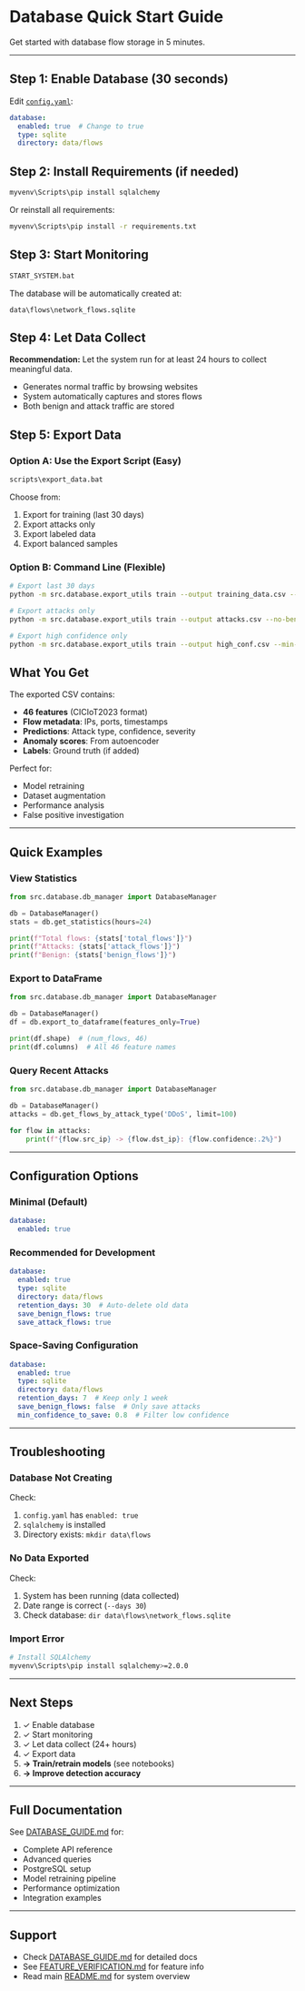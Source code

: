 # Database Quick Start Guide

Get started with database flow storage in 5 minutes.

---

## Step 1: Enable Database (30 seconds)

Edit [`config.yaml`](../config.yaml):

```yaml
database:
  enabled: true  # Change to true
  type: sqlite
  directory: data/flows
```

## Step 2: Install Requirements (if needed)

```bash
myvenv\Scripts\pip install sqlalchemy
```

Or reinstall all requirements:

```bash
myvenv\Scripts\pip install -r requirements.txt
```

## Step 3: Start Monitoring

```bash
START_SYSTEM.bat
```

The database will be automatically created at:
```
data\flows\network_flows.sqlite
```

## Step 4: Let Data Collect

**Recommendation:** Let the system run for at least 24 hours to collect meaningful data.

- Generates normal traffic by browsing websites
- System automatically captures and stores flows
- Both benign and attack traffic are stored

## Step 5: Export Data

### Option A: Use the Export Script (Easy)

```bash
scripts\export_data.bat
```

Choose from:
1. Export for training (last 30 days)
2. Export attacks only
3. Export labeled data
4. Export balanced samples

### Option B: Command Line (Flexible)

```bash
# Export last 30 days
python -m src.database.export_utils train --output training_data.csv --days 30

# Export attacks only
python -m src.database.export_utils train --output attacks.csv --no-benign

# Export high confidence only
python -m src.database.export_utils train --output high_conf.csv --min-confidence 0.95
```

## What You Get

The exported CSV contains:

- **46 features** (CICIoT2023 format)
- **Flow metadata**: IPs, ports, timestamps
- **Predictions**: Attack type, confidence, severity
- **Anomaly scores**: From autoencoder
- **Labels**: Ground truth (if added)

Perfect for:
- Model retraining
- Dataset augmentation
- Performance analysis
- False positive investigation

---

## Quick Examples

### View Statistics

```python
from src.database.db_manager import DatabaseManager

db = DatabaseManager()
stats = db.get_statistics(hours=24)

print(f"Total flows: {stats['total_flows']}")
print(f"Attacks: {stats['attack_flows']}")
print(f"Benign: {stats['benign_flows']}")
```

### Export to DataFrame

```python
from src.database.db_manager import DatabaseManager

db = DatabaseManager()
df = db.export_to_dataframe(features_only=True)

print(df.shape)  # (num_flows, 46)
print(df.columns)  # All 46 feature names
```

### Query Recent Attacks

```python
from src.database.db_manager import DatabaseManager

db = DatabaseManager()
attacks = db.get_flows_by_attack_type('DDoS', limit=100)

for flow in attacks:
    print(f"{flow.src_ip} -> {flow.dst_ip}: {flow.confidence:.2%}")
```

---

## Configuration Options

### Minimal (Default)

```yaml
database:
  enabled: true
```

### Recommended for Development

```yaml
database:
  enabled: true
  type: sqlite
  directory: data/flows
  retention_days: 30  # Auto-delete old data
  save_benign_flows: true
  save_attack_flows: true
```

### Space-Saving Configuration

```yaml
database:
  enabled: true
  type: sqlite
  directory: data/flows
  retention_days: 7  # Keep only 1 week
  save_benign_flows: false  # Only save attacks
  min_confidence_to_save: 0.8  # Filter low confidence
```

---

## Troubleshooting

### Database Not Creating

Check:
1. `config.yaml` has `enabled: true`
2. `sqlalchemy` is installed
3. Directory exists: `mkdir data\flows`

### No Data Exported

Check:
1. System has been running (data collected)
2. Date range is correct (`--days 30`)
3. Check database: `dir data\flows\network_flows.sqlite`

### Import Error

```bash
# Install SQLAlchemy
myvenv\Scripts\pip install sqlalchemy>=2.0.0
```

---

## Next Steps

1. ✓ Enable database
2. ✓ Start monitoring
3. ✓ Let data collect (24+ hours)
4. ✓ Export data
5. **→ Train/retrain models** (see notebooks)
6. **→ Improve detection accuracy**

---

## Full Documentation

See [DATABASE_GUIDE.md](DATABASE_GUIDE.md) for:
- Complete API reference
- Advanced queries
- PostgreSQL setup
- Model retraining pipeline
- Performance optimization
- Integration examples

---

## Support

- Check [DATABASE_GUIDE.md](DATABASE_GUIDE.md) for detailed docs
- See [FEATURE_VERIFICATION.md](FEATURE_VERIFICATION.md) for feature info
- Read main [README.md](../README.md) for system overview
